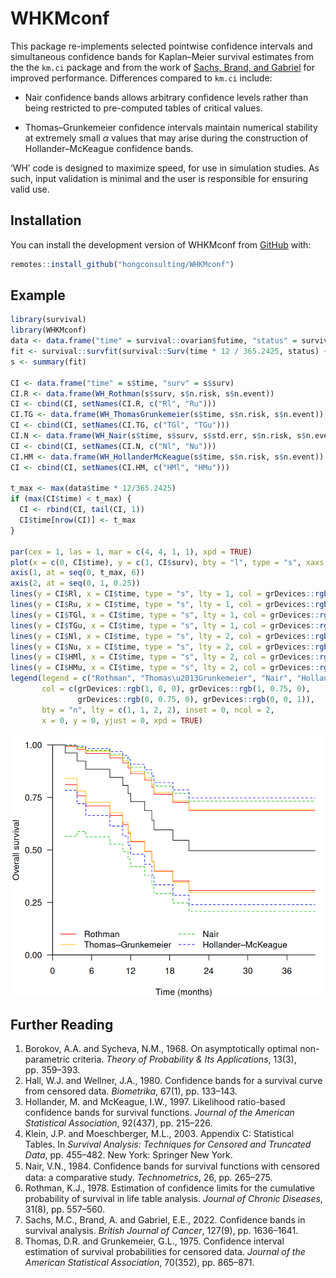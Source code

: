 
<!-- README.md is generated from README.Rmd. Please edit that file -->

# WHKMconf

<!-- badges: start -->
<!-- badges: end -->

This package re-implements selected pointwise confidence intervals and
simultaneous confidence bands for Kaplan–Meier survival estimates from
the the `km.ci` package and from the work of [Sachs, Brand, and
Gabriel](https://doi.org/10.1038/s41416-022-01920-5) for improved
performance. Differences compared to `km.ci` include:

- Nair confidence bands allows arbitrary confidence levels rather than
  being restricted to pre-computed tables of critical values.

- Thomas–Grunkemeier confidence intervals maintain numerical stability
  at extremely small $\alpha$ values that may arise during the
  construction of Hollander–McKeague confidence bands.

‘WH’ code is designed to maximize speed, for use in simulation studies.
As such, input validation is minimal and the user is responsible for
ensuring valid use.

## Installation

You can install the development version of WHKMconf from
[GitHub](https://github.com/hongconsulting/WHKMconf) with:

``` r
remotes::install_github("hongconsulting/WHKMconf")
```

## Example

``` r
library(survival)
library(WHKMconf)
data <- data.frame("time" = survival::ovarian$futime, "status" = survival::ovarian$fustat)
fit <- survival::survfit(survival::Surv(time * 12 / 365.2425, status) ~ 1, data = data)
s <- summary(fit)

CI <- data.frame("time" = s$time, "surv" = s$surv)
CI.R <- data.frame(WH_Rothman(s$surv, s$n.risk, s$n.event))
CI <- cbind(CI, setNames(CI.R, c("Rl", "Ru")))
CI.TG <- data.frame(WH_ThomasGrunkemeier(s$time, s$n.risk, s$n.event))
CI <- cbind(CI, setNames(CI.TG, c("TGl", "TGu")))
CI.N <- data.frame(WH_Nair(s$time, s$surv, s$std.err, s$n.risk, s$n.event))
CI <- cbind(CI, setNames(CI.N, c("Nl", "Nu")))
CI.HM <- data.frame(WH_HollanderMcKeague(s$time, s$n.risk, s$n.event))
CI <- cbind(CI, setNames(CI.HM, c("HMl", "HMu")))

t_max <- max(data$time * 12/365.2425)
if (max(CI$time) < t_max) {
  CI <- rbind(CI, tail(CI, 1))
  CI$time[nrow(CI)] <- t_max
}

par(cex = 1, las = 1, mar = c(4, 4, 1, 1), xpd = TRUE)
plot(x = c(0, CI$time), y = c(1, CI$surv), bty = "l", type = "s", xaxs = "i", yaxs = "i", xaxt = "n", yaxt = "n", xlab = "Time (months)", ylab = "Overall survival", xlim = c(0, t_max), ylim = c(0, 1))
axis(1, at = seq(0, t_max, 6))
axis(2, at = seq(0, 1, 0.25))
lines(y = CI$Rl, x = CI$time, type = "s", lty = 1, col = grDevices::rgb(1, 0, 0))
lines(y = CI$Ru, x = CI$time, type = "s", lty = 1, col = grDevices::rgb(1, 0, 0))
lines(y = CI$TGl, x = CI$time, type = "s", lty = 1, col = grDevices::rgb(1, 0.75, 0))
lines(y = CI$TGu, x = CI$time, type = "s", lty = 1, col = grDevices::rgb(1, 0.75, 0))
lines(y = CI$Nl, x = CI$time, type = "s", lty = 2, col = grDevices::rgb(0, 0.75, 0))
lines(y = CI$Nu, x = CI$time, type = "s", lty = 2, col = grDevices::rgb(0, 0.75, 0))
lines(y = CI$HMl, x = CI$time, type = "s", lty = 2, col = grDevices::rgb(0, 0, 1))
lines(y = CI$HMu, x = CI$time, type = "s", lty = 2, col = grDevices::rgb(0, 0, 1))
legend(legend = c("Rothman", "Thomas\u2013Grunkemeier", "Nair", "Hollander\u2013McKeague"),
       col = c(grDevices::rgb(1, 0, 0), grDevices::rgb(1, 0.75, 0),
               grDevices::rgb(0, 0.75, 0), grDevices::rgb(0, 0, 1)),
       bty = "n", lty = c(1, 1, 2, 2), inset = 0, ncol = 2,
       x = 0, y = 0, yjust = 0, xpd = TRUE)
```

![](man/figures/README-unnamed-chunk-2-1.png)<!-- -->

## Further Reading

1.  Borokov, A.A. and Sycheva, N.M., 1968. On asymptotically optimal
    non-parametric criteria. *Theory of Probability & Its Applications*,
    13(3), pp. 359–393.
2.  Hall, W.J. and Wellner, J.A., 1980. Confidence bands for a survival
    curve from censored data. *Biometrika*, 67(1), pp. 133–143.
3.  Hollander, M. and McKeague, I.W., 1997. Likelihood ratio-based
    confidence bands for survival functions. *Journal of the American
    Statistical Association*, 92(437), pp. 215–226.
4.  Klein, J.P. and Moeschberger, M.L., 2003. Appendix C: Statistical
    Tables. In *Survival Analysis: Techniques for Censored and Truncated
    Data*, pp. 455–482. New York: Springer New York.
5.  Nair, V.N., 1984. Conﬁdence bands for survival functions with
    censored data: a comparative study. *Technometrics*, 26,
    pp. 265–275.
6.  Rothman, K.J., 1978. Estimation of confidence limits for the
    cumulative probability of survival in life table analysis. *Journal
    of Chronic Diseases*, 31(8), pp. 557–560.
7.  Sachs, M.C., Brand, A. and Gabriel, E.E., 2022. Confidence bands in
    survival analysis. *British Journal of Cancer*, 127(9),
    pp. 1636–1641.
8.  Thomas, D.R. and Grunkemeier, G.L., 1975. Confidence interval
    estimation of survival probabilities for censored data. *Journal of
    the American Statistical Association*, 70(352), pp. 865–871.
